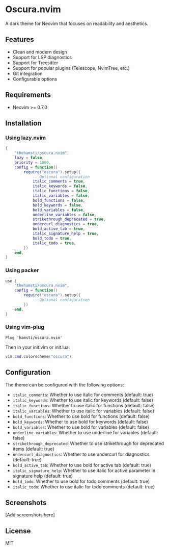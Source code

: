 # Oscura.nvim

A dark theme for Neovim that focuses on readability and aesthetics.

## Features

- Clean and modern design
- Support for LSP diagnostics
- Support for Treesitter
- Support for popular plugins (Telescope, NvimTree, etc.)
- Git integration
- Configurable options

## Requirements

- Neovim >= 0.7.0

## Installation

### Using lazy.nvim

```lua
{
    "thehamsti/oscura.nvim",
    lazy = false,
    priority = 1000,
    config = function()
        require("oscura").setup({
            -- Optional configuration
            italic_comments = true,
            italic_keywords = false,
            italic_functions = false,
            italic_variables = false,
            bold_functions = false,
            bold_keywords = false,
            bold_variables = false,
            underline_variables = false,
            strikethrough_deprecated = true,
            undercurl_diagnostics = true,
            bold_active_tab = true,
            italic_signature_help = true,
            bold_todo = true,
            italic_todo = true,
        })
    end,
}
```

### Using packer

```lua
use {
    "thehamsti/oscura.nvim",
    config = function()
        require("oscura").setup({
            -- Optional configuration
        })
    end,
}
```

### Using vim-plug

```vim
Plug 'hamsti/oscura.nvim'
```

Then in your init.vim or init.lua:
```lua
vim.cmd.colorscheme("oscura")
```

## Configuration

The theme can be configured with the following options:

- `italic_comments`: Whether to use italic for comments (default: true)
- `italic_keywords`: Whether to use italic for keywords (default: false)
- `italic_functions`: Whether to use italic for functions (default: false)
- `italic_variables`: Whether to use italic for variables (default: false)
- `bold_functions`: Whether to use bold for functions (default: false)
- `bold_keywords`: Whether to use bold for keywords (default: false)
- `bold_variables`: Whether to use bold for variables (default: false)
- `underline_variables`: Whether to use underline for variables (default: false)
- `strikethrough_deprecated`: Whether to use strikethrough for deprecated items (default: true)
- `undercurl_diagnostics`: Whether to use undercurl for diagnostics (default: true)
- `bold_active_tab`: Whether to use bold for active tab (default: true)
- `italic_signature_help`: Whether to use italic for active parameter in signature help (default: true)
- `bold_todo`: Whether to use bold for todo comments (default: true)
- `italic_todo`: Whether to use italic for todo comments (default: true)

## Screenshots

[Add screenshots here]

## License

MIT 